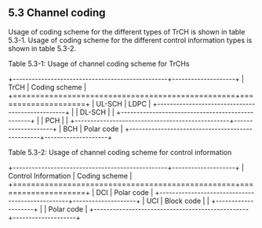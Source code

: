 ## 5.3 Channel coding

Usage of coding scheme for the different types of TrCH is shown in table
5.3-1. Usage of coding scheme for the different control information
types is shown in table 5.3-2.

Table 5.3-1: Usage of channel coding scheme for TrCHs

+-------------------------------------------------+--------------------+
| TrCH                                            | Coding scheme      |
+=================================================+====================+
| UL-SCH                                          | LDPC               |
+-------------------------------------------------+                    |
| DL-SCH                                          |                    |
+-------------------------------------------------+                    |
| PCH                                             |                    |
+-------------------------------------------------+--------------------+
| BCH                                             | Polar code         |
+-------------------------------------------------+--------------------+

Table 5.3-2: Usage of channel coding scheme for control information

+-------------------------------------------------+--------------------+
| Control Information                             | Coding scheme      |
+=================================================+====================+
| DCI                                             | Polar code         |
+-------------------------------------------------+--------------------+
| UCI                                             | Block code         |
|                                                 +--------------------+
|                                                 | Polar code         |
+-------------------------------------------------+--------------------+